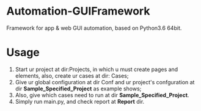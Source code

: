 # Automation-GUIFramework
Framework for app &amp; web GUI automation, based on Python3.6 64bit.
# Usage
1. Start ur project at dir:Projects, in which u must create pages and elements, also, create ur cases at dir: Cases;
2. Give ur global configuration at dir Conf and ur project's confguration at dir **Sample_Specified_Project** as example shows;
3. Also, give which cases need to run at dir **Sample_Specified_Project**.
4. Simply run main.py, and check report at **Report** dir.
